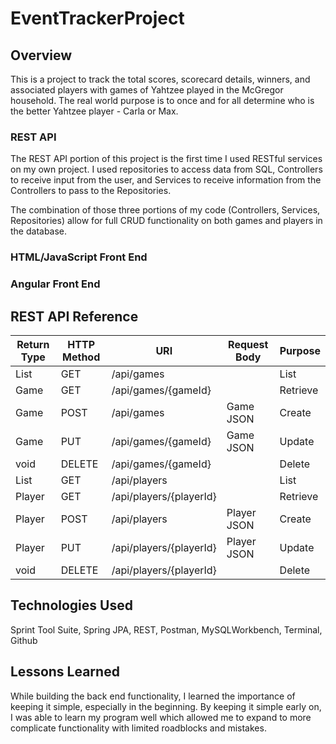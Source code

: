 # EventTrackerProject

## Overview
This is a project to track the total scores, scorecard details, winners, and associated players with games of Yahtzee played in the McGregor household. The real world purpose is to once and for all determine who is the better Yahtzee player - Carla or Max.

### REST API
The REST API portion of this project is the first time I used RESTful services on my own project. I used repositories to access data from SQL, Controllers to receive input from the user, and Services to receive information from the Controllers to pass to the Repositories.



The combination of those three portions of my code (Controllers, Services, Repositories) allow for full CRUD functionality on both games and players in the database.

### HTML/JavaScript Front End

### Angular Front End

## REST API Reference
| Return Type  | HTTP Method |           URI           | Request Body | Purpose  |
|--------------|-------------|-------------------------|--------------|----------|
|  List<Game>  |     GET     | /api/games              |              | List     |
|     Game     |     GET     | /api/games/{gameId}     |              | Retrieve |
|     Game     |     POST    | /api/games              |  Game JSON   | Create   |
|     Game     |     PUT     | /api/games/{gameId}     |  Game JSON   | Update   |
|     void     |     DELETE  | /api/games/{gameId}     |              | Delete   |
| List<Player> |     GET     | /api/players            |              | List     |
|     Player   |     GET     | /api/players/{playerId} |              | Retrieve |
|     Player   |     POST    | /api/players            | Player JSON  | Create   |
|     Player   |     PUT     | /api/players/{playerId} | Player JSON  | Update   |
|     void     |     DELETE  | /api/players/{playerId} |              | Delete   |


## Technologies Used
Sprint Tool Suite, Spring JPA, REST, Postman, MySQLWorkbench, Terminal, Github

## Lessons Learned
While building the back end functionality, I learned the importance of keeping it simple, especially in the beginning. By keeping it simple early on, I was able to learn my program well which allowed me to expand to more complicate functionality with limited roadblocks and mistakes.
